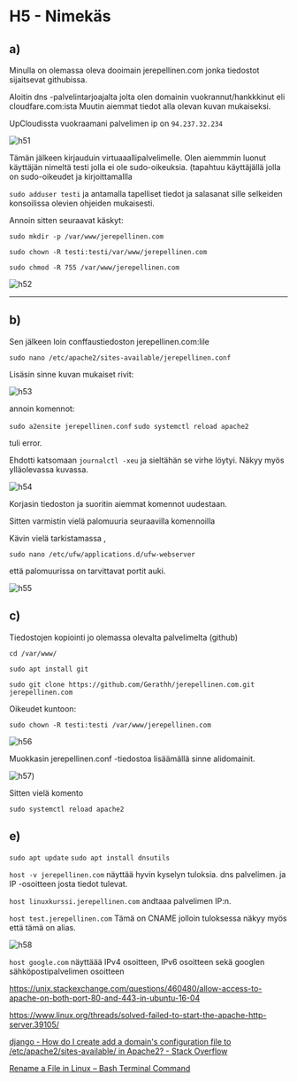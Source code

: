 # H5 - Nimekäs

## a)

Minulla on  olemassa oleva dooimain jerepellinen.com jonka tiedostot sijaitsevat githubissa.



Aloitin dns -palvelintarjoajalta jolta olen domainin vuokrannut/hankkkinut eli cloudfare.com:ista Muutin aiemmat tiedot alla olevan kuvan mukaiseksi. 

UpCloudissta vuokraamani palvelimen ip on `94.237.32.234`

![h51](https://github.com/Gerathh/linukka1/blob/main/h51.png)




Tämän jälkeen kirjauduin virtuaaallipalvelimelle. Olen aiemmmin luonut käyttäjän nimeltä testi jolla ei ole sudo-oikeuksia. (tapahtuu käyttäjällä jolla on sudo-oikeudet ja kirjoittamallla

 `sudo adduser testi` ja antamalla tapelliset tiedot ja salasanat sille selkeiden konsoilissa olevien ohjeiden mukaisesti.

Annoin sitten seuraavat käskyt:

`sudo mkdir -p /var/www/jerepellinen.com`

`sudo chown -R testi:testi/var/www/jerepellinen.com`

`sudo chmod -R 755 /var/www/jerepellinen.com`



![h52](https://github.com/Gerathh/linukka1/blob/main/h52.png)



------

## b)



Sen jälkeen loin conffaustiedoston jerepellinen.com:lile

`sudo nano /etc/apache2/sites-available/jerepellinen.conf`



Lisäsin sinne kuvan mukaiset rivit:

![h53](https://github.com/Gerathh/linukka1/blob/main/h53.png)

annoin komennot:

`sudo a2ensite jerepellinen.conf`
`sudo systemctl reload apache2`

tuli error.

Ehdotti katsomaan `journalctl -xeu` ja sieltähän se virhe löytyi. Näkyy myös ylläolevassa kuvassa.

![h54](https://github.com/Gerathh/linukka1/blob/main/h54.png)

Korjasin tiedoston ja suoritin aiemmat komennot uudestaan.



Sitten varmistin vielä palomuuria seuraavilla komennoilla

Kävin vielä tarkistamassa ,

`sudo nano /etc/ufw/applications.d/ufw-webserver`

että palomuurissa on tarvittavat portit auki.

![h55](https://github.com/Gerathh/linukka1/blob/main/h55.png)





## c)



Tiedostojen kopiointi jo olemassa olevalta palvelimelta (github)



`cd /var/www/`

`sudo apt install git`

`sudo git clone https://github.com/Gerathh/jerepellinen.com.git jerepellinen.com`

Oikeudet kuntoon:

`sudo chown -R testi:testi /var/www/jerepellinen.com`

![h56](https://github.com/Gerathh/linukka1/blob/main/h56.png)

Muokkasin jerepellinen.conf -tiedostoa lisäämällä sinne alidomainit.

![h57](https://github.com/Gerathh/linukka1/blob/main/h57.png))

Sitten vielä komento

`sudo systemctl reload apache2`

## e)



`sudo apt update`
`sudo apt install dnsutils`

`host -v jerepellinen.com` näyttää hyvin kyselyn tuloksia. dns palvelimen. ja IP -osoitteen josta tiedot tulevat.

`host linuxkurssi.jerepellinen.com` andtaaa palvelimen IP:n.

`host test.jerepellinen.com` Tämä on CNAME jolloin tuloksessa näkyy myös että tämä on alias.

![h58](https://github.com/Gerathh/linukka1/blob/main/h58.png)



`host google.com` näyttäää IPv4 osoitteen, IPv6 osoitteen sekä googlen sähköpostipalvelimen osoitteen



















https://unix.stackexchange.com/questions/460480/allow-access-to-apache-on-both-port-80-and-443-in-ubuntu-16-04

https://www.linux.org/threads/solved-failed-to-start-the-apache-http-server.39105/

[django - How do I create add a domain's configuration file to /etc/apache2/sites-available/ in Apache2? - Stack Overflow](https://stackoverflow.com/questions/63527186/how-do-i-create-add-a-domains-configuration-file-to-etc-apache2-sites-availabl)

[Rename a File in Linux – Bash Terminal Command](https://www.freecodecamp.org/news/rename-file-linux-bash-command/)
